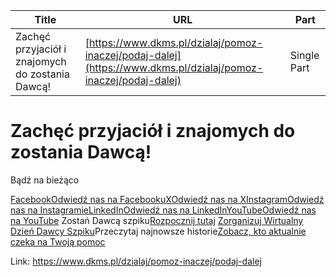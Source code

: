 | **Title**       | **URL**           | **Part**              |
|-----------------|-------------------|-----------------------|
| Zachęć przyjaciół i znajomych do zostania Dawcą!         | [https://www.dkms.pl/dzialaj/pomoz-inaczej/podaj-dalej](https://www.dkms.pl/dzialaj/pomoz-inaczej/podaj-dalej)    | Single Part          |

# Zachęć przyjaciół i znajomych do zostania Dawcą!

Bądź na bieżąco


[Facebook](https://www.facebook.com/fundacja.dkms.polska/)[Odwiedź nas na Facebooku](https://www.facebook.com/fundacja.dkms.polska/)[X](https://twitter.com/dkms_pl)[Odwiedź nas na X](https://twitter.com/dkms_pl)[Instagram](https://www.instagram.com/dkms_pl)[Odwiedź nas na Instagramie](https://www.instagram.com/dkms_pl)[LinkedIn](https://www.linkedin.com/company/fundacja-dkms/)[Odwiedź nas na LinkedIn](https://www.linkedin.com/company/fundacja-dkms/)[YouTube](https://www.youtube.com/user/DKMSPolska)[Odwiedź nas na YouTube](https://www.youtube.com/user/DKMSPolska)
Zostań Dawcą szpiku[Rozpocznij tutaj](/zarejestruj-sie-teraz "Zarejestruj sie teraz")
[Zorganizuj Wirtualny Dzień Dawcy Szpiku](/dzialaj/wirtualne-dni-dawcy "Wirtualne Dni Dawcy")Przeczytaj najnowsze historie[Zobacz, kto aktualnie czeka na Twoją pomoc](/dzialaj/dolacz-do-akcji "Dołącz do akcji")

Link: https://www.dkms.pl/dzialaj/pomoz-inaczej/podaj-dalej
